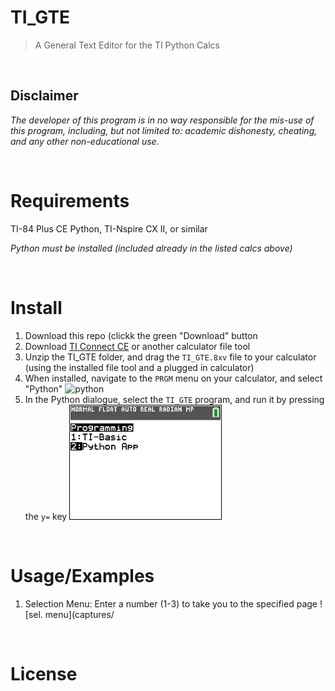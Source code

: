 # TI_GTE
> A General Text Editor for the TI Python Calcs

<br />

## Disclaimer
_The developer of this program is in no way responsible for the mis-use of this program, including, but not limited to: academic dishonesty, cheating, and any other non-educational use._

<br />

# Requirements
TI-84 Plus CE Python, TI-Nspire CX II, or similar

_Python must be installed (included already in the listed calcs above)_

<br />

# Install
1. Download this repo (clickk the green "Download" button
2. Download [TI Connect CE](https://education.ti.com/en/products/computer-software/ti-connect-ce-sw) or another calculator file tool
3. Unzip the TI_GTE folder, and drag the ``TI_GTE.8xv`` file to your calculator (using the installed file tool and a plugged in calculator)
4. When installed, navigate to the ``PRGM`` menu on your calculator, and select "Python"
![python](captures/Open_Dialogue_TI84)
5. In the Python dialogue, select the ``TI_GTE`` program, and run it by pressing the ``y=`` key
![open TI_GTE](captures/Python_TI84.png)

<br />

# Usage/Examples
1. Selection Menu: Enter a number (1-3) to take you to the specified page
![sel. menu](captures/

<br />

# License
